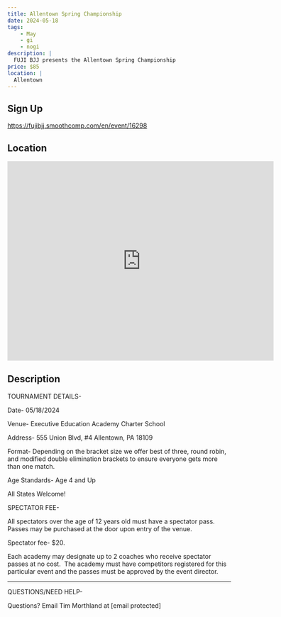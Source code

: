 ```yaml
---
title: Allentown Spring Championship
date: 2024-05-18
tags:
    - May
    - gi 
    - nogi 
description: |
  FUJI BJJ presents the Allentown Spring Championship
price: $85
location: |
  Allentown
---
```

## Sign Up
https://fujibjj.smoothcomp.com/en/event/16298

## Location
<iframe src="https://www.google.com/maps/embed?pb=!1m18!1m12!1m3!1d12345.6789!2d-75.4529093!3d40.6218040!2m3!1f0!2f0!3f0!3m2!1i1024!2i768!4f13.1!3m3!1m2!1s0x0%3A0x0!2z40.6218040!5e0!3m2!1sen!2sus!4v1234567890" width="600" height="450" style="border:0;" allowfullscreen="" loading="lazy"></iframe>

## Description
TOURNAMENT DETAILS- 


Date- 05/18/2024


Venue- Executive Education Academy Charter School


Address- 555 Union Blvd, #4 Allentown, PA 18109


Format- Depending on the bracket size we offer best of three, round robin, and modified double elimination brackets to ensure everyone gets more than one match.


Age Standards- Age 4 and Up


All States Welcome!


SPECTATOR FEE-


All spectators over the age of 12 years old must have a spectator pass.  Passes may be purchased at the door upon entry of the venue.



Spectator fee- $20.



Each academy may designate up to 2 coaches who receive spectator passes at no cost.  The academy must have competitors registered for this particular event and the passes must be approved by the event director.


_______________________________________________________________________________


QUESTIONS/NEED HELP-


Questions? Email Tim Morthland at [email protected]